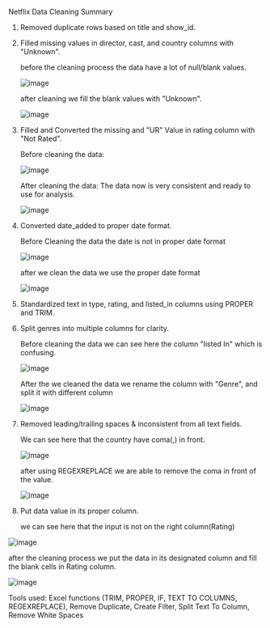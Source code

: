 Netflix Data Cleaning Summary

1. Removed duplicate rows based on title and show_id.
2. Filled missing values in director, cast, and country columns with "Unknown".

   before the cleaning process the data have a lot of null/blank values.

   
   ![image](https://github.com/user-attachments/assets/5634585e-1323-4cd9-aff1-6b001602ec43)


   
   after cleaning we fill the blank values with "Unknown".

   
   ![image](https://github.com/user-attachments/assets/f491ffa1-7971-4b27-885e-56256c4080a6)


3. Filled and Converted the missing and "UR" Value in rating column with "Not Rated".

   Before cleaning the data:

   
     ![image](https://github.com/user-attachments/assets/aa1434b3-0086-4fc4-9567-6819bf9a7875)
   

   After cleaning the data: The data now is very consistent and ready to use for analysis.

   
      ![image](https://github.com/user-attachments/assets/01b24d54-3305-4b4d-8732-42c31eb6224a)


4. Converted date_added to proper date format.
   

   Before Cleaning the data the date is not in proper date format

   
   ![image](https://github.com/user-attachments/assets/786d49b6-412f-4320-a7fc-78215f2124b2)


   after we clean the data we use the proper date format

   
      ![image](https://github.com/user-attachments/assets/084f8a7b-0e9d-4709-bc7f-d504eff6bf72)



5. Standardized text in type, rating, and listed_in columns using PROPER and TRIM.

   
6. Split genres into multiple columns for clarity.


   Before cleaning the data we can see here the column "listed In" which is confusing.

   
   ![image](https://github.com/user-attachments/assets/40e153d7-782a-482f-bdbe-87219d91bf6a)


   After the we cleaned the data we rename the column with "Genre", and split it with different column


   ![image](https://github.com/user-attachments/assets/a999e0d4-19b0-4b32-b9cc-85b9de3b83e3)


7. Removed leading/trailing spaces & inconsistent from all text fields.

    
   We can see here that the country have coma(,) in front.

   
   ![image](https://github.com/user-attachments/assets/d953ac66-636f-44fd-a9f4-ca8909357e8c)

   
   after using REGEXREPLACE we are able to remove the coma in front of the value.

   
   ![image](https://github.com/user-attachments/assets/543773cc-6e22-4c4f-8cf1-42ecf9568e96)



         
8. Put data value in its proper column.

   
   we can see here that the input is not on the right column(Rating)

   
  ![image](https://github.com/user-attachments/assets/ed74def8-2858-4fcc-b5f5-4dd135bbd388)

  
  after the cleaning process we put the data in its designated column and fill the blank cells in Rating column.

  
  ![image](https://github.com/user-attachments/assets/f06c6ab0-2b7b-4aa1-8df6-d42d52051dd1)



Tools used: Excel functions (TRIM, PROPER, IF, TEXT TO COLUMNS, REGEXREPLACE), Remove Duplicate, Create Filter, Split Text To Column, Remove White Spaces
